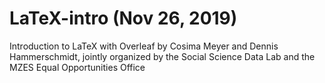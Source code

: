 # LaTeX-intro (Nov 26, 2019)
Introduction to LaTeX with Overleaf by Cosima Meyer and Dennis Hammerschmidt, jointly organized by the Social Science Data Lab and the MZES Equal Opportunities Office
